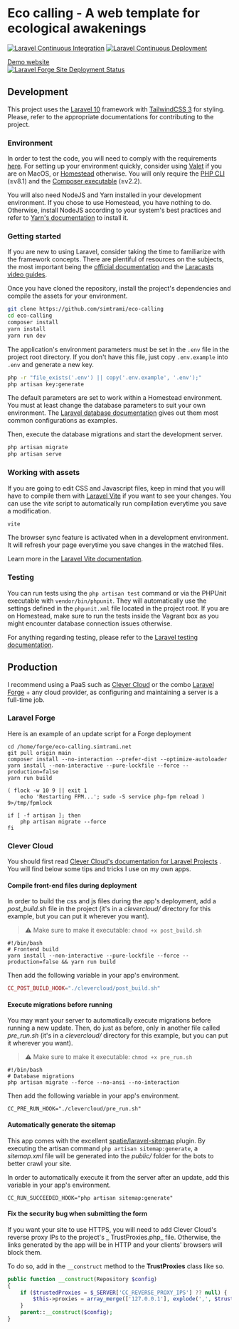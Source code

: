 # Eco calling - A web template for ecological awakenings

[![Laravel Continuous Integration](https://github.com/simtrami/eco-calling/actions/workflows/integrate.yml/badge.svg)](https://github.com/simtrami/eco-calling/actions/workflows/integrate.yml)
[![Laravel Continuous Deployment](https://github.com/simtrami/eco-calling/actions/workflows/deploy.yml/badge.svg)](https://github.com/simtrami/eco-calling/actions/workflows/deploy.yml)

[Demo website](https://eco-calling.simtrami.net)  
[![Laravel Forge Site Deployment Status](https://img.shields.io/endpoint?url=https%3A%2F%2Fforge.laravel.com%2Fsite-badges%2F3be9c504-0b12-4892-82d3-112026a3a646%3Fdate%3D1%26commit%3D1&style=flat)](https://forge.laravel.com/servers/448774/sites/1306421)

## Development

This project uses the [Laravel 10](https://laravel.com/) framework with [TailwindCSS 3](https://tailwindcss.com) for styling.
Please, refer to the appropriate documentations for contributing to the project.

### Environment

In order to test the code, you will need to comply with the
requirements [here](https://laravel.com/docs/10.x/installation#server-requirements). For setting up your environment
quickly, consider using [Valet](https://laravel.com/docs/10.x/valet)
if you are on MacOS, or [Homestead](https://laravel.com/docs/10.x/homestead) otherwise. You will only require
the [PHP CLI](https://www.php.net/downloads) (≥v8.1)
and the [Composer executable](https://getcomposer.org/download/) (≥v2.2).

You will also need NodeJS and Yarn installed in your development environment. If you chose to use Homestead, you have
nothing to do. Otherwise, install NodeJS according to your system's best practices and refer
to [Yarn's documentation](https://classic.yarnpkg.com/en/docs/install) to install it.

### Getting started

If you are new to using Laravel, consider taking the time to familiarize with the framework concepts. There are
plentiful of resources on the subjects, the most important being
the [official documentation](https://laravel.com/docs/10.x)
and the [Laracasts video guides](https://laracasts.com/topics/laravel).

Once you have cloned the repository, install the project's dependencies and compile the assets for your environment.

```bash
git clone https://github.com/simtrami/eco-calling
cd eco-calling
composer install
yarn install
yarn run dev
```

The application's environment parameters must be set in the `.env` file in the project root directory. If you don't have
this file, just copy `.env.example` into `.env` and generate a new key.

```bash
php -r "file_exists('.env') || copy('.env.example', '.env');"
php artisan key:generate
```

The default parameters are set to work within a Homestead environment. You must at least change the database parameters
to suit your own environment. The [Laravel database documentation](https://laravel.com/docs/9.x/database#configuration)
gives out them most common configurations as examples.

Then, execute the database migrations and start the development server.

```bash
php artisan migrate
php artisan serve
```

### Working with assets

If you are going to edit CSS and Javascript files, keep in mind that you will have to compile them with [Laravel Vite](https://laravel.com/docs/10.x/vite) if
you want to see your changes. You can use the _vite_ script to automatically run compilation everytime you save a
modification.

```bash
vite
```

The browser sync feature is activated when in a development environment. It will refresh your page everytime you save
changes in the watched files.

Learn more in the [Laravel Vite documentation](https://laravel.com/docs/10.x/vite).

### Testing

You can run tests using the `php artisan test` command or via the PHPUnit executable with `vendor/bin/phpunit`. They
will automatically use the settings defined in the `phpunit.xml` file located in the project root. If you are on
Homestead, make sure to run the tests inside the Vagrant box as you might encounter database connection issues
otherwise.

For anything regarding testing, please refer to
the [Laravel testing documentation](https://laravel.com/docs/10.x/testing).

## Production

I recommend using a PaaS such as [Clever Cloud](https://www.clever-cloud.com) or the
combo [Laravel Forge](https://forge.laravel.com) + any cloud provider, as configuring and maintaining a server is a
full-time job.

### Laravel Forge

Here is an example of an update script for a Forge deployment

```shell
cd /home/forge/eco-calling.simtrami.net
git pull origin main
composer install --no-interaction --prefer-dist --optimize-autoloader
yarn install --non-interactive --pure-lockfile --force --production=false
yarn run build

( flock -w 10 9 || exit 1
    echo 'Restarting FPM...'; sudo -S service php-fpm reload ) 9>/tmp/fpmlock

if [ -f artisan ]; then
    php artisan migrate --force
fi
```

### Clever Cloud

You should first
read [Clever Cloud's documentation for Laravel Projects](https://www.clever-cloud.com/doc/deploy/application/php/tutorials/tutorial-laravel/)
. You will find below some tips and tricks I use on my own apps.

#### Compile front-end files during deployment

In order to build the css and js files during the app's deployment, add a _post_build.sh_ file in the project
(it's in a _clevercloud/_ directory for this example, but you can put it wherever you want).

> ⚠ Make sure to make it executable: `chmod +x post_build.sh`

```shell
#!/bin/bash
# Frontend build
yarn install --non-interactive --pure-lockfile --force --production=false && yarn run build
```

Then add the following variable in your app's environment.

```php
CC_POST_BUILD_HOOK="./clevercloud/post_build.sh"
```

#### Execute migrations before running

You may want your server to automatically execute migrations before running a new update. Then, do just as before, only
in another file called _pre_run.sh_
(it's in a _clevercloud/_ directory for this example, but you can put it wherever you want).

> ⚠ Make sure to make it executable: `chmod +x pre_run.sh`

```shell
#!/bin/bash
# Database migrations
php artisan migrate --force --no-ansi --no-interaction
```

Then add the following variable in your app's environment.

```dotenv
CC_PRE_RUN_HOOK="./clevercloud/pre_run.sh"
```

#### Automatically generate the sitemap

This app comes with the excellent [spatie/laravel-sitemap](https://github.com/spatie/laravel-sitemap) plugin. By
executing the artisan command `php artisan sitemap:generate`, a _sitemap.xml_ file will be generated into the _public/_
folder for the bots to better crawl your site.

In order to automatically execute it from the server after an update, add this variable in your app's environment.

```dotenv
CC_RUN_SUCCEEDED_HOOK="php artisan sitemap:generate"
```

#### Fix the security bug when submitting the form

If you want your site to use HTTPS, you will need to add Clever Cloud's reverse proxy IPs to the project's _
TrustProxies.php_ file. Otherwise, the links generated by the app will be in HTTP and your clients' browsers will block
them.

To do so, add in the `__construct` method to the **TrustProxies** class like so.

```php
public function __construct(Repository $config)
{
    if ($trustedProxies = $_SERVER['CC_REVERSE_PROXY_IPS'] ?? null) {
        $this->proxies = array_merge(['127.0.0.1'], explode(',', $trustedProxies));
    }
    parent::__construct($config);
}
```

